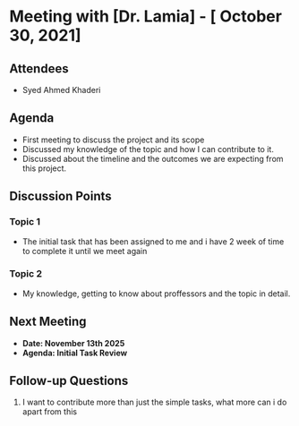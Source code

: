 # Meeting with [Dr. Lamia] - [ October 30, 2021]

## Attendees
- Syed Ahmed Khaderi

## Agenda
- First meeting to discuss the project and its scope
- Discussed my knowledge of the topic and how I can contribute to it.
- Discussed about the timeline and the outcomes we are expecting from this project.

## Discussion Points

### Topic 1
- The initial task that has been assigned to me and i have 2 week of time to complete it until we meet again

### Topic 2
- My knowledge, getting to know about proffessors and the topic in detail.


## Next Meeting
- **Date: November 13th 2025** 
- **Agenda: Initial Task Review** 

## Follow-up Questions
1. I want to contribute more than just the simple tasks, what more can i do apart from this 
